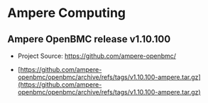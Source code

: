 # Ampere Computing

## Ampere OpenBMC release v1.10.100

* Project Source: https://github.com/ampere-openbmc/

* [https://github.com/ampere-openbmc/openbmc/archive/refs/tags/v1.10.100-ampere.tar.gz](https://github.com/ampere-openbmc/openbmc/archive/refs/tags/v1.10.100-ampere.tar.gz)
